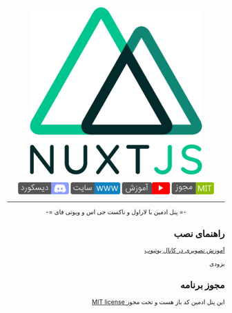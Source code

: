 <p align="center"><a href="https://laravel.com" target="_blank"><img src="static/images/nuxt.png" width="400"></a></p>

<p align="center">
<a href="https://discord.gg/ENuwQP6H" target="_blank"><img src="static/images/discord.png" width="118"  alt="youtube"></a>
<a href="https://www.laranuxt.ir" target="_blank"><img src="static/images/www.png" width="115"  alt="youtube"></a>
<a href="https://www.youtube.com/playlist?list=PLXChBR5rCkrheZRydB6C-ohLMGL1Q6gGz" target="_blank"><img src="static/images/youtube.png" width="111"  alt="youtube"></a>
<a href="https://opensource.org/licenses/MIT" target="_blank"><img src="static/images/license.png" width="98" alt="License"></a>
</p>

<hr>

<p align="center">-= پنل ادمین با لاراول و ناکست جی اس و ویوتی فای =-</p>

## <div align="right">راهنمای نصب</div>

<div align="right">
<p><a href="https://www.youtube.com/playlist?list=PLXChBR5rCkrheZRydB6C-ohLMGL1Q6gGz" target="_blank">آموزش تصویری در کانال یوتیوب</a></p>
<p>بزودی</p>
</div>

## <div align="right">مجوز برنامه</div>
<p align="right"><a href="https://opensource.org/licenses/MIT" target="_blank">MIT license </a>این پنل ادمین کد باز هست و تحت مجوز</p>

